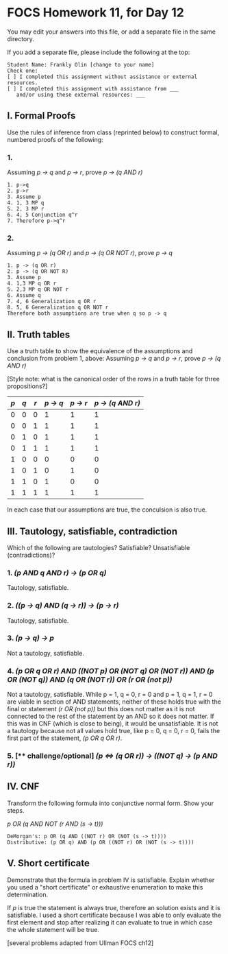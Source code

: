 # FOCS Homework 11, for Day 12

You may edit your answers into this file, or add a separate file in the same directory.

If you add a separate file, please include the following at the top:

```
Student Name: Frankly Olin [change to your name]
Check one:
[ ] I completed this assignment without assistance or external resources.
[ ] I completed this assignment with assistance from ___
   and/or using these external resources: ___
```

## I. Formal Proofs

Use the rules of inference from class (reprinted below) to construct formal, numbered proofs of the following:

### 1. 

Assuming _p -> q_ and _p -> r_, prove _p -> (q AND r)_

```
1. p->q
2. p->r
3. Assume p
4. 1, 3 MP q
5. 2, 3 MP r
6. 4, 5 Conjunction q^r
7. Therefore p->q^r
```

### 2.

Assuming _p -> (q OR r)_ and _p -> (q OR NOT r)_, prove _p -> q_


```
1. p -> (q OR r)
2. p -> (q OR NOT R)
3. Assume p
4. 1,3 MP q OR r
5. 2,3 MP q OR NOT r
6. Assume q
7. 4, 6 Generalization q OR r
8. 5, 6 Generalization q OR NOT r
Therefore both assumptions are true when q so p -> q
```

## II. Truth tables

Use a truth table to show the equivalence of the assumptions and conclusion from problem 1, above:  Assuming _p -> q_ and _p -> r_, prove _p -> (q AND r)_

[Style note:  what is the canonical order of the rows in a truth table for three propositions?]


_p_ | _q_ | _r_ | _p -> q_ | _p -> r_ | _p -> (q AND r)_ 
----|-----|-----|----------|----------|------
 0  |  0  | 0   |     1    |     1    |    1
 0  |  0  | 1   |     1    |     1    |    1
 0  |  1  | 0   |     1    |     1    |    1
 0  |  1  | 1   |     1    |     1    |    1
 1  |  0  | 0   |     0    |     0    |    0
 1  |  0  | 1   |     0    |     1    |    0    
 1  |  1  | 0   |     1    |     0    |    0
 1  |  1  | 1   |     1    |     1    |    1

In each case that our assumptions are true, the conculsion is also true.

## III. Tautology, satisfiable, contradiction

Which of the following are tautologies?  Satisfiable?  Unsatisfiable (contradictions)?

### 1. _(p AND q AND r) -> (p OR q)_

Tautology, satisfiable.

### 2. _((p -> q) AND (q -> r)) -> (p -> r)_

Tautology, satisfiable.

### 3. _(p -> q) -> p_

Not a tautology, satisfiable.

### 4. _(p OR q OR r) AND ((NOT p) OR (NOT q) OR (NOT r)) AND (p OR (NOT q)) AND (q OR (NOT r)) OR (r OR (not p))_ 

Not a tautology, satisfiable. While p = 1, q = 0, r = 0 and p = 1, q = 1, r = 0 are viable in section of AND statements, neither of these holds true with the final or statement _(r OR (not p))_ but this does not matter as it is not connected to the rest of the statement by an AND so it does not matter. If this was in CNF (which is close to being), it would be unsatisfiable. It is not a tautology because not all values hold true, like p = 0, q = 0, r = 0, fails the first part of the statement, _(p OR q OR r)_.

### 5. [** challenge/optional] _(p <=> (q OR r)) -> ((NOT q) -> (p AND r))_



## IV. CNF

Transform the following formula into conjunctive normal form.  Show your steps.

_p OR (q AND NOT (r AND (s -> t)))_

```
DeMorgan's: p OR (q AND ((NOT r) OR (NOT (s -> t))))
Distributive: (p OR q) AND (p OR ((NOT r) OR (NOT (s -> t))))
```


## V. Short certificate

Demonstrate that the formula in problem IV is satisfiable.  Explain whether you used a  "short certificate" or exhaustive enumeration to make this determination.

If _p_ is true the statement is always true, therefore an solution exists and it is satisfiable. I used a short certificate because I was able to only evaluate the first element and stop after realizing it can evaluate to true in which case the whole statement will be true.


[several problems adapted from Ullman FOCS ch12]
